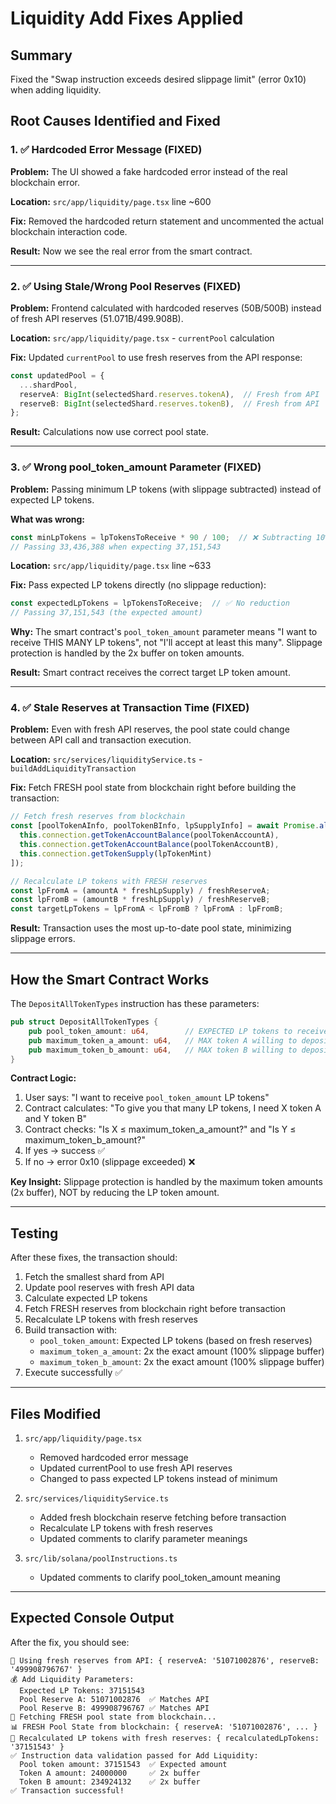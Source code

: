 # Liquidity Add Fixes Applied

## Summary
Fixed the "Swap instruction exceeds desired slippage limit" (error 0x10) when adding liquidity.

## Root Causes Identified and Fixed

### 1. ✅ Hardcoded Error Message (FIXED)
**Problem:** The UI showed a fake hardcoded error instead of the real blockchain error.

**Location:** `src/app/liquidity/page.tsx` line ~600

**Fix:** Removed the hardcoded return statement and uncommented the actual blockchain interaction code.

**Result:** Now we see the real error from the smart contract.

---

### 2. ✅ Using Stale/Wrong Pool Reserves (FIXED)
**Problem:** Frontend calculated with hardcoded reserves (50B/500B) instead of fresh API reserves (51.071B/499.908B).

**Location:** `src/app/liquidity/page.tsx` - `currentPool` calculation

**Fix:** Updated `currentPool` to use fresh reserves from the API response:
```typescript
const updatedPool = {
  ...shardPool,
  reserveA: BigInt(selectedShard.reserves.tokenA),  // Fresh from API
  reserveB: BigInt(selectedShard.reserves.tokenB),  // Fresh from API
};
```

**Result:** Calculations now use correct pool state.

---

### 3. ✅ Wrong pool_token_amount Parameter (FIXED)
**Problem:** Passing minimum LP tokens (with slippage subtracted) instead of expected LP tokens.

**What was wrong:**
```typescript
const minLpTokens = lpTokensToReceive * 90 / 100;  // ❌ Subtracting 10%
// Passing 33,436,388 when expecting 37,151,543
```

**Location:** `src/app/liquidity/page.tsx` line ~633

**Fix:** Pass expected LP tokens directly (no slippage reduction):
```typescript
const expectedLpTokens = lpTokensToReceive;  // ✅ No reduction
// Passing 37,151,543 (the expected amount)
```

**Why:** The smart contract's `pool_token_amount` parameter means "I want to receive THIS MANY LP tokens", not "I'll accept at least this many". Slippage protection is handled by the 2x buffer on token amounts.

**Result:** Smart contract receives the correct target LP token amount.

---

### 4. ✅ Stale Reserves at Transaction Time (FIXED)
**Problem:** Even with fresh API reserves, the pool state could change between API call and transaction execution.

**Location:** `src/services/liquidityService.ts` - `buildAddLiquidityTransaction`

**Fix:** Fetch FRESH pool state from blockchain right before building the transaction:
```typescript
// Fetch fresh reserves from blockchain
const [poolTokenAInfo, poolTokenBInfo, lpSupplyInfo] = await Promise.all([
  this.connection.getTokenAccountBalance(poolTokenAccountA),
  this.connection.getTokenAccountBalance(poolTokenAccountB),
  this.connection.getTokenSupply(lpTokenMint)
]);

// Recalculate LP tokens with FRESH reserves
const lpFromA = (amountA * freshLpSupply) / freshReserveA;
const lpFromB = (amountB * freshLpSupply) / freshReserveB;
const targetLpTokens = lpFromA < lpFromB ? lpFromA : lpFromB;
```

**Result:** Transaction uses the most up-to-date pool state, minimizing slippage errors.

---

## How the Smart Contract Works

The `DepositAllTokenTypes` instruction has these parameters:

```rust
pub struct DepositAllTokenTypes {
    pub pool_token_amount: u64,        // EXPECTED LP tokens to receive
    pub maximum_token_a_amount: u64,   // MAX token A willing to deposit
    pub maximum_token_b_amount: u64,   // MAX token B willing to deposit
}
```

**Contract Logic:**
1. User says: "I want to receive `pool_token_amount` LP tokens"
2. Contract calculates: "To give you that many LP tokens, I need X token A and Y token B"
3. Contract checks: "Is X ≤ maximum_token_a_amount?" and "Is Y ≤ maximum_token_b_amount?"
4. If yes → success ✅
5. If no → error 0x10 (slippage exceeded) ❌

**Key Insight:** Slippage protection is handled by the maximum token amounts (2x buffer), NOT by reducing the LP token amount.

---

## Testing

After these fixes, the transaction should:
1. Fetch the smallest shard from API
2. Update pool reserves with fresh API data
3. Calculate expected LP tokens
4. Fetch FRESH reserves from blockchain right before transaction
5. Recalculate LP tokens with fresh reserves
6. Build transaction with:
   - `pool_token_amount`: Expected LP tokens (based on fresh reserves)
   - `maximum_token_a_amount`: 2x the exact amount (100% slippage buffer)
   - `maximum_token_b_amount`: 2x the exact amount (100% slippage buffer)
7. Execute successfully ✅

---

## Files Modified

1. `src/app/liquidity/page.tsx`
   - Removed hardcoded error message
   - Updated currentPool to use fresh API reserves
   - Changed to pass expected LP tokens instead of minimum

2. `src/services/liquidityService.ts`
   - Added fresh blockchain reserve fetching before transaction
   - Recalculate LP tokens with fresh reserves
   - Updated comments to clarify parameter meanings

3. `src/lib/solana/poolInstructions.ts`
   - Updated comments to clarify pool_token_amount meaning

---

## Expected Console Output

After the fix, you should see:
```
🔄 Using fresh reserves from API: { reserveA: '51071002876', reserveB: '499908796767' }
💰 Add Liquidity Parameters:
  Expected LP Tokens: 37151543
  Pool Reserve A: 51071002876  ✅ Matches API
  Pool Reserve B: 499908796767 ✅ Matches API
🔄 Fetching FRESH pool state from blockchain...
📊 FRESH Pool State from blockchain: { reserveA: '51071002876', ... }
🔄 Recalculated LP tokens with fresh reserves: { recalculatedLpTokens: '37151543' }
✅ Instruction data validation passed for Add Liquidity:
  Pool token amount: 37151543  ✅ Expected amount
  Token A amount: 24000000     ✅ 2x buffer
  Token B amount: 234924132    ✅ 2x buffer
✅ Transaction successful!
```
